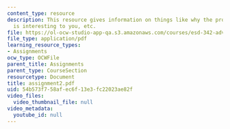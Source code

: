 ```yaml
---
content_type: resource
description: This resource gives information on things like why the proposed system
  is interesting to you, etc.
file: https://ol-ocw-studio-app-qa.s3.amazonaws.com/courses/esd-342-advanced-system-architecture-spring-2006/54b573f758afec6f13e3fc22023ae82f_assignment2.pdf
file_type: application/pdf
learning_resource_types:
- Assignments
ocw_type: OCWFile
parent_title: Assignments
parent_type: CourseSection
resourcetype: Document
title: assignment2.pdf
uid: 54b573f7-58af-ec6f-13e3-fc22023ae82f
video_files:
  video_thumbnail_file: null
video_metadata:
  youtube_id: null
---
```

